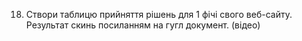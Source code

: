 18. Створи таблицю прийняття рішень для 1 фічі свого веб-сайту. Результат скинь посиланням на гугл документ. (відео)
